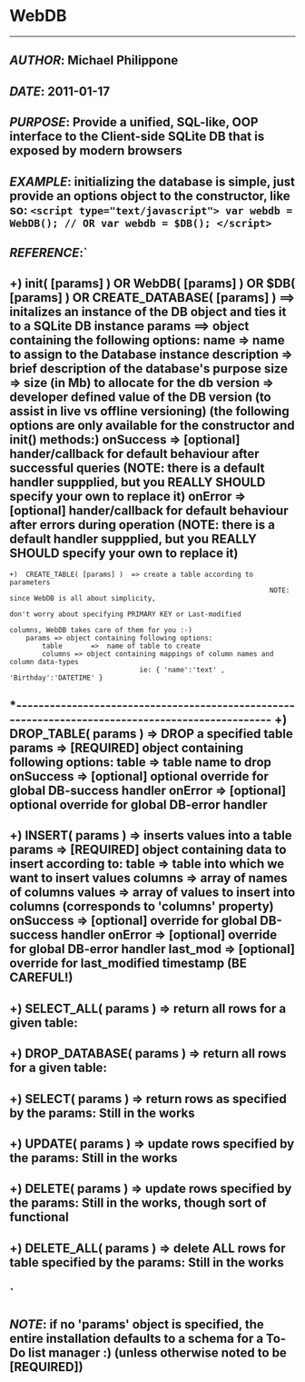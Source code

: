 # WebDB
------------
*AUTHOR*: Michael Philippone
------------
*DATE*: 2011-01-17
------------
*PURPOSE*:  Provide a unified, SQL-like, OOP interface to the Client-side SQLite DB that is exposed by modern browsers
------------
*EXAMPLE*: initializing the database is simple, just provide an options object to the constructor, like so:
`<script type="text/javascript">
	var webdb = WebDB();
	// OR
	var webdb = $DB();
</script>
`
------------
*REFERENCE*:`
-------------------------------------------------------------------------------------------------
+)	init( [params] ) OR WebDB( [params] ) OR $DB( [params] ) OR CREATE_DATABASE( [params] ) ==> 
					initalizes an instance of the DB object and ties it to a SQLite DB instance
		params ==> object containing the following options:
			name				=>	name to assign to the Database instance
			description	=>	brief description of the database's purpose
			size				=>	size (in Mb) to allocate for the db
			version			=>	developer defined value of the DB version 
												(to assist in live vs offline versioning)
		(the following options are only available for the constructor and init() methods:)
			onSuccess		=>	[optional] hander/callback for default behaviour after successful queries
												(NOTE: there is a default handler suppplied, but you REALLY SHOULD
											specify your own to replace it)
			onError			=>	[optional] hander/callback for default behaviour after errors during operation
											(NOTE: there is a default handler suppplied, but you REALLY SHOULD
											specify your own to replace it)
-------------------------------------------------------------------------------------------------
	+)	CREATE_TABLE( [params] )  => create a table according to parameters
																	NOTE: since WebDB is all about simplicity, 
																		don't worry about specifying PRIMARY KEY or Last-modified
																		columns, WebDB takes care of them for you :-)
		params => object containing following options:
			table		=>	name of table to create
			columns	=> object containing mappings of column names and column data-types
									ie: { 'name':'text' , 'Birthday':'DATETIME' }
*-------------------------------------------------------------------------------------------------
+)	DROP_TABLE( params ) => DROP a specified table
		params => [REQUIRED] object containing following options:
			table 		=> 	table name to drop
			onSuccess	=>	[optional] optional override for global DB-success handler
			onError		=>	[optional] optional override for global DB-error handler
-------------------------------------------------------------------------------------------------
+)	INSERT( params ) => inserts values into a table
		params => [REQUIRED] object containing data to insert according to:
			table	 		=> table into which we want to insert values
			columns 	=> array of names of columns
			values 		=> array of values to insert into columns (corresponds to 'columns' property)
			onSuccess	=> [optional] override for global DB-success handler
				onError		=> [optional] override for global DB-error handler
			last_mod	=> [optional] override for last_modified timestamp (BE CAREFUL!)
-------------------------------------------------------------------------------------------------
+)	SELECT_ALL( params ) => return all rows for a given table:
-------------------------------------------------------------------------------------------------
+)	DROP_DATABASE( params ) => return all rows for a given table:
-------------------------------------------------------------------------------------------------
+)	SELECT( params ) => return rows as specified by the params:
			Still in the works
-------------------------------------------------------------------------------------------------
+)	UPDATE( params ) => update rows specified by the params:
			Still in the works
-------------------------------------------------------------------------------------------------
+)	DELETE( params ) => update rows specified by the params:
			Still in the works, though sort of functional
-------------------------------------------------------------------------------------------------
+)	DELETE_ALL( params ) => delete ALL rows for table specified by the params:
			Still in the works
-------------------------------------------------------------------------------------------------
`
------------
*NOTE*: if no 'params' object is specified, 
		the entire installation defaults to a schema for a To-Do list manager :)
	(unless otherwise noted to be [REQUIRED])
------------
